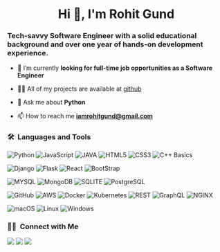 <h1 align="center">Hi 👋, I'm Rohit Gund</h1>
<h3>Tech-savvy Software Engineer with a solid educational background and over one year of hands-on development experience.</h3>
	


- 🌱 I’m currently **looking for full-time job opportunities as a Software Engineer**

- 👨‍💻 All of my projects are available at [github](https://github.com/iamrohitgund/Projects/blob/main/README.md)

- 💬 Ask me about **Python**

- 📫 How to reach me **iamrohitgund@gmail.com**


	
### 🛠 &nbsp;Languages and Tools


![Python](https://img.shields.io/badge/Python-3776AB?style=for-the-badge&logo=python&logoColor=white)
![JavaScript](https://img.shields.io/badge/JavaScript-F7DF1E?style=for-the-badge&logo=javascript&logoColor=black)
![JAVA](https://img.shields.io/badge/Java-ED8B00?style=for-the-badge&logo=java&logoColor=white)
![HTML5](https://img.shields.io/badge/HTML-239120?style=for-the-badge&logo=html5&logoColor=white)
![CSS3](https://img.shields.io/badge/CSS-239120?&style=for-the-badge&logo=css3&logoColor=white)
![C++ Basics](https://img.shields.io/badge/C%2B%2B-00599C?style=for-the-badge&logo=c%2B%2B&logoColor=white)


![Django](https://img.shields.io/badge/Django-092E20?style=for-the-badge&logo=django&logoColor=white)
![Flask](https://img.shields.io/badge/Flask-000000?style=for-the-badge&logo=flask&logoColor=white)
![React](https://img.shields.io/badge/React-20232A?style=for-the-badge&logo=react&logoColor=61DAFB)
![BootStrap](https://img.shields.io/badge/Bootstrap-563D7C?style=for-the-badge&logo=bootstrap&logoColor=white`)


![MYSQL](https://img.shields.io/badge/MySQL-00000F?style=for-the-badge&logo=mysql&logoColor=white)
![MongoDB](https://img.shields.io/badge/MongoDB-4EA94B?style=for-the-badge&logo=mongodb&logoColor=white)
![SQLITE](https://img.shields.io/badge/SQLite-07405E?style=for-the-badge&logo=sqlite&logoColor=white)
![PostgreSQL](https://img.shields.io/badge/PostgreSQL-316192?style=for-the-badge&logo=postgresql&logoColor=white)


![GitHub](https://img.shields.io/badge/GitHub-100000?style=for-the-badge&logo=github&logoColor=white)
![AWS](https://img.shields.io/badge/Amazon_AWS-232F3E?style=for-the-badge&logo=amazon-aws&logoColor=white)
![Docker](https://img.shields.io/badge/docker-000000?style=for-the-badge&logo=docker&logoColor=white)
![Kubernetes](https://img.shields.io/badge/kubernetes-E95420?style=for-the-badge&logo=kubenetes&logoColor=white)
![REST](https://img.shields.io/badge/REST-0078D6?style=for-the-badge&logo=rest&logoColor=white)
![GraphQL](https://img.shields.io/badge/GraphQL-000000?style=for-the-badge&logo=graphql&logoColor=white)
![NGINX](https://img.shields.io/badge/nginx-000000?style=for-the-badge&logo=nginx&logoColor=white)




![macOS](https://img.shields.io/badge/macOS-000000?style=for-the-badge&logo=macOS&logoColor=white)
![Linux](https://img.shields.io/badge/Ubuntu-E95420?style=for-the-badge&logo=ubuntu&logoColor=white)
![Windows](https://img.shields.io/badge/Windows-0078D6?style=for-the-badge&logo=windows&logoColor=white)






### 🤝🏻 &nbsp;Connect with Me

<p align="center">

<a href="https://linkedin.com/in/iamrohitgund"><img src="https://img.shields.io/badge/-iamrohitgund-0077B5?style=flat&logo=Linkedin&logoColor=white"/></a>
<a href="mailto:iamrohitgund@gmail.com"><img src="https://img.shields.io/badge/-iamrohitgund@gmail.com-D14836?style=flat&logo=Gmail&logoColor=white"/></a>
<a href="https://twitter.com/iamrohitgund"><img src="https://img.shields.io/badge/-@iamrohitgund-1877F2?style=flat&logo=Twitter&logoColor=white"/></a>
</p>

